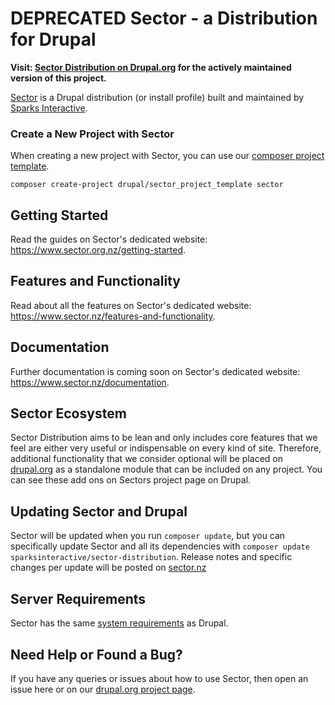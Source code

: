 # DEPRECATED Sector - a Distribution for Drupal

**Visit: [Sector Distribution on Drupal.org](https://www.drupal.org/project/sector) for the actively maintained version of this project.**

[Sector](https://www.sector.nz/) is a Drupal distribution (or install profile) built and maintained by [Sparks Interactive](https://www.sparksinteractive.co.nz).

### Create a New Project with Sector

When creating a new project with Sector, you can use our [composer project template](https://github.com/sparksi/sector-project).

    composer create-project drupal/sector_project_template sector

## Getting Started

Read the guides on Sector's dedicated website: https://www.sector.org.nz/getting-started.

## Features and Functionality

Read about all the features on Sector's dedicated website: https://www.sector.nz/features-and-functionality.

## Documentation

Further documentation is coming soon on Sector's dedicated website: https://www.sector.nz/documentation.

## Sector Ecosystem

Sector Distribution aims to be lean and only includes core features that we feel are either very useful or indispensable on every kind of site. Therefore, additional functionality that we consider optional will be placed on [drupal.org](https://www.drupal.org) as a standalone module that can be included on any project. You can see these add ons on Sectors project page on Drupal.

## Updating Sector and Drupal

Sector will be updated when you run `composer update`, but you can specifically update Sector and all its dependencies with `composer update sparksinteractive/sector-distribution`. Release notes and specific changes per update will be posted on [sector.nz](https://www.sector.nz)

## Server Requirements

Sector has the same [system requirements](https://www.drupal.org/docs/system-requirements) as Drupal.

## Need Help or Found a Bug?

If you have any queries or issues about how to use Sector, then open an issue here or on our [drupal.org project page](https://www.drupal.org/project/sector).

